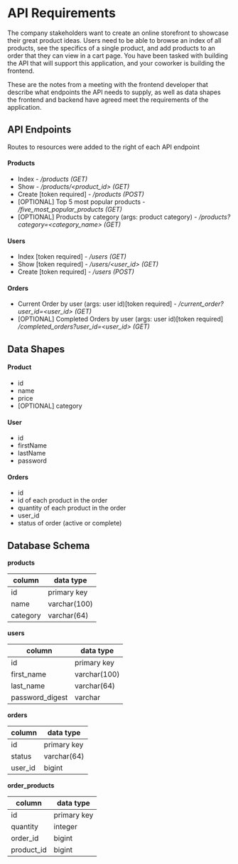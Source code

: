 # API Requirements
The company stakeholders want to create an online storefront to showcase their great product ideas. Users need to be able to browse an index of all products, see the specifics of a single product, and add products to an order that they can view in a cart page. You have been tasked with building the API that will support this application, and your coworker is building the frontend.

These are the notes from a meeting with the frontend developer that describe what endpoints the API needs to supply, as well as data shapes the frontend and backend have agreed meet the requirements of the application. 

## API Endpoints
Routes to resources were added to the right of each API endpoint

#### Products
- Index - */products (GET)*
- Show - */products/<product_id> (GET)*
- Create [token required] - */products (POST)*
- [OPTIONAL] Top 5 most popular products - */five_most_popular_products (GET)*
- [OPTIONAL] Products by category (args: product category) - */products?category=<category_name> (GET)*

#### Users
- Index [token required] - */users (GET)*
- Show [token required] - */users/<user_id> (GET)*
- Create [token required] - */users (POST)*

#### Orders
- Current Order by user (args: user id)[token required] - */current_order?user_id=<user_id> (GET)*
- [OPTIONAL] Completed Orders by user (args: user id)[token required] */completed_orders?user_id=<user_id> (GET)*

## Data Shapes
#### Product
-  id
- name
- price
- [OPTIONAL] category

#### User
- id
- firstName
- lastName
- password

#### Orders
- id
- id of each product in the order
- quantity of each product in the order
- user_id
- status of order (active or complete)

## Database Schema
**products**

| column     | data type      |
| ---------- | -------------- |
| id         | primary key    |
| name       | varchar(100)   |
| category   | varchar(64)    |

**users**

| column            | data type      |
| ----------------- | -------------- |
| id                | primary key    |
| first_name        | varchar(100)   |
| last_name         | varchar(64)    |
| password_digest   | varchar        |


**orders**

| column    | data type     |
| --------- | ------------- |
| id        | primary key   |
| status    | varchar(64)   |
| user_id   | bigint        |


**order_products**

| column       | data type     |
| ------------ | ------------- |
| id           | primary key   |
| quantity     | integer       |
| order_id     | bigint        |
| product_id   | bigint        |